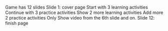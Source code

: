 Game has 12 slides
Slide 1: cover page
Start with 3 learning activities
Continue with 3 practice activities
Show 2 more learning activities
Add more 2 practice activities
Only Show video from the 6th slide and on.
Slide 12: finish page

